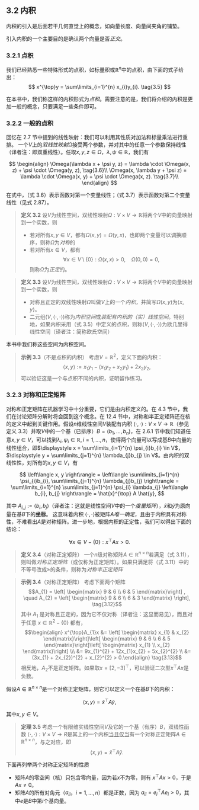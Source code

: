 ## 3.2 内积

内积的引入是后面若干几何直觉上的概念，如向量长度、向量间夹角的铺垫。

引入内积的一个主要目的是确认两个向量是否*正交*。

### 3.2.1 点积

我们已经熟悉一些特殊形式的点积，如标量积或$\mathbb{R}^{n}$中的点积，由下面的式子给出：
$$
x^{\top}y = \sum\limits_{i=1}^{n} x_{i}y_{i}. \tag{3.5}
$$

在本书中，我们称这样的内积形式为*点积*。需要注意的是，我们将介绍的内积是更加一般的概念，只要满足一些条件即可。

### 3.2.2 一般的点积

回忆在 2.7 节中提到的线性映射：我们可以利用其性质对加法和标量乘法进行重排。
一个$V$上的*双线性映射*$\Omega$接受两个参数，并对其中的任意一个参数保持线性（译者注：即双重线性）。任取$x, y, z \in \Omega$，$\lambda, \psi \in \mathbb{R}$，我们有

$$
\begin{align}
\Omega(\lambda x + \psi y, z) = \lambda \cdot \Omega(x, z) + \psi \cdot \Omega(y, z), \tag{3.6}\\
\Omega(x, \lambda y + \psi z) = \lambda \cdot \Omega(x, y) + \psi \cdot \Omega(x, z). \tag{3.7}\\
\end{align}
$$

在式中，（式 3.6）表示函数对第一个变量线性；（式 3.7）表示函数对第二个变量线性（见式 2.87）。


> **定义 3.2**
> 设$V$为线性空间，双线性映射$\Omega:  V \times V \rightarrow \mathbb{R}$将两个$V$中的向量映射到一个实数，则
> * 若对所有$x, y \in V$，都有$\Omega(x, y) = \Omega(y, x)$，也即两个变量可以调换顺序，则称$\Omega$为*对称*的
> * 若对所有$x \in V$，都有
> $$\forall x \in V \setminus \{ 0 \}: \Omega(x, x) > 0, ~~ ~~ \Omega(0, 0) = 0, \tag{3.8}$$
> 则称$\Omega$为*正定*的。


> **定义 3.3**
> 设$V$为线性空间，双线性映射$\Omega:  V \times V \rightarrow \mathbb{R}$将两个$V$中的向量映射到一个实数，则
> * 对称且正定的双线性映射$\Omega$叫做$V$上的一个*内积*，并简写$\Omega(x, y)$为$\left\langle x, y \right\rangle$。
> * 二元组$(V, \left\langle \cdot, \cdot \right\rangle)$称为*内积空间*或*装配有内积的（实）线性空间*。特别地，如果内积采用（式 3.5）中定义的点积，则称$(V, \left\langle \cdot, \cdot \right\rangle)$为欧几里得线性空间（译者注：简称欧氏空间）

本书中我们称这些空间为内积空间。


> **示例 3.3**（不是点积的内积）
> 考虑$V = \mathbb{R}^{2}$，定义下面的内积：
> $$\left\langle x, y \right\rangle := x_{1}y_{1} - (x_{1}y_{2} + x_{2}y_{1}) + 2x_{2}y_{2}, \tag{3.9}$$
> 可以验证这是一个与点积不同的内积，证明留作练习。

### 3.2.3 对称和正定矩阵

对称和正定矩阵在机器学习中十分重要，它们是由内积定义的。在 4.3 节中，我们在讨论矩阵分解时将会回到这个概念。在 12.4 节中，对称和半正定矩阵还在核的定义中起到关键作用。假设$n$维线性空间$V$装配有内积 $\left\langle \cdot, \cdot \right\rangle: V \times V \rightarrow \mathbb{R}$（参见定义 3.3）并取$V$中的一个基（已排序）$B = (b_{1}, \dots, b_{n})$，在 2.6.1 节中我们知道任意$x, y \in V$，可以找到$\lambda_{i}, \psi_{i} \in \mathbb{R}, i=1, \dots, n$，使得两个向量可以写成基$B$中向量的线性组合，即$\displaystyle x = \sum\limits_{i=1}^{n} \psi_{i}b_{i} \in V$，$\displaystyle y = \sum\limits_{j=1}^{n} \lambda_{j}b_{j} \in V$。由内积的双线性性，对所有的$x, y \in V$，有

$$
\left\langle x, y \right\rangle =
\left\langle \sum\limits_{i=1}^{n} \psi_{i}b_{i}, \sum\limits_{j=1}^{n} \lambda_{j}b_{j} \right\rangle 
= \sum\limits_{i=1}^{n} \sum\limits_{j=1}^{n} \psi_{i} \lambda_{j} \left\langle b_{i}, b_{j} \right\rangle = \hat{x}^{\top} A \hat{y}, 
$$

其中 $A_{i, j} := \left\langle b_{i}, b_{j} \right\rangle$（译者注：这就是线性空间$V$中的一个*度量矩阵*），$\hat{x}$和$\hat{y}$为原向量在基$B$下的**坐标**。
这意味着内积 $\left\langle \cdot, \cdot \right\rangle$被矩阵$A$*唯一确定*，且由于内积具有对称性，不难看出$A$是对称矩阵。进一步地，根据内积的正定性，我们可以得出下面的结论：

$$
\forall x \in V - \{ 0 \}: x^{\top}Ax > 0. \tag{3.11}
$$

> **定义 3.4**（对称正定矩阵）
> 一个$n$级对称矩阵$A \in \mathbb{R}^{n \times n}$若满足（式 3.11），则叫做*对称正定矩阵*（或仅称为正定矩阵）。如果只满足将（式 3.11）中的不等号改成$\geqslant$的条件，则称为*对称半正定矩阵*


> **示例 3.4**（对称正定矩阵）
> 考虑下面两个矩阵
> $$A_{1} = \left[ \begin{matrix} 9 & 6 \\ 6 & 5 \end{matrix}\right] , \quad A_{2} = \left[  \begin{matrix} 9 & 6 \\ 6 & 3 \end{matrix} \right], \tag{3.12}$$
> 其中 $A_{1}$ 是对称且正定的，因为它不仅对称（译者注：这显而易见），而且对于任意 $x \in \mathbb{R}^{2} - \{ 0 \}$ 都有，
> $$\begin{align} x^{\top}A_{1}x &= \left[ \begin{matrix} x_{1} & x_{2} \end{matrix}\right]\left[ \begin{matrix} 9 & 6 \\ 6 & 5 \end{matrix}\right]\left[ \begin{matrix} x_{1} \\ x_{2}  \end{matrix}\right] \\\ &= 9x_{1}^{2} + 12x_{1}x_{2} + 5x_{2}^{2} \\ &= (3x_{1} + 2x_{2})^{2} + x_{2}^{2} > 0.\end{align} \tag{3.13}$$
> 相反地，$A_{2}$不是正定矩阵。如果取$x = [2, -3]^{\top}$，可以验证二次型$x^\top Ax$是负数。


假设$A \in \mathbb{R}^{n \times n}$是一个对称正定矩阵，则它可以定义一个在基$B$下的内积：

$$
\left\langle x, y \right\rangle = \hat{x}^{\top}A\hat{y}, \tag{3.15}
$$

其中$x, y \in V$。

> **定理 3.5**
> 考虑一个有限维实线性空间$V$及它的一个基（有序）$B$，双线性函数 $\left\langle \cdot, \cdot \right\rangle: V \times V \rightarrow R$是其上的一个内积<u>当且仅当</u>有一个对称正定矩阵$A \in \mathbb{R}^{n \times n}$，与之对应，即
> $$\left\langle x, y \right\rangle = \hat{x}^{\top} A \hat{y}.$$


下面再列举两个对称正定矩阵的性质

* 矩阵$A$的零空间（核）只包含零向量，因为若$x$不为零，则有 $x^{\top}Ax>0$，于是$Ax \ne 0$。
* 矩阵$A$的所有对角元（$a_{ii}$，$i=1, \dots, n$）都是正数，因为 $a_{i i} = e_{i}^{\top} Ae_{i} > 0$，其中$e$是$B$中第$i$个基向量。


